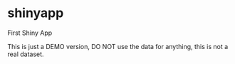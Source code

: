 # shinyapp
First Shiny App

This is just a DEMO version, DO NOT use the data for anything, this is not a real dataset.
